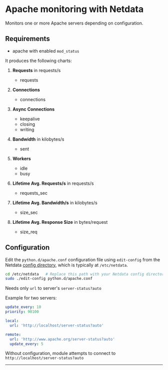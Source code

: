 # Apache monitoring with Netdata

Monitors one or more Apache servers depending on configuration.

## Requirements

- apache with enabled `mod_status`

It produces the following charts:

1. **Requests** in requests/s

    - requests

2. **Connections**

    - connections

3. **Async Connections**

    - keepalive
    - closing
    - writing

4. **Bandwidth** in kilobytes/s

    - sent

5. **Workers**

    - idle
    - busy

6. **Lifetime Avg. Requests/s** in requests/s

    - requests_sec

7. **Lifetime Avg. Bandwidth/s** in kilobytes/s

    - size_sec

8. **Lifetime Avg. Response Size** in bytes/request

    - size_req

## Configuration

Edit the `python.d/apache.conf` configuration file using `edit-config` from the Netdata [config
directory](https://learn.netdata.cloud/docs/configure/nodes), which is typically at `/etc/netdata`.

```bash
cd /etc/netdata   # Replace this path with your Netdata config directory, if different
sudo ./edit-config python.d/apache.conf
```

Needs only `url` to server's `server-status?auto`

Example for two servers:

```yaml
update_every: 10
priority: 90100

local:
  url: 'http://localhost/server-status?auto'

remote:
  url: 'http://www.apache.org/server-status?auto'
  update_every: 5
```

Without configuration, module attempts to connect to `http://localhost/server-status?auto`

---


